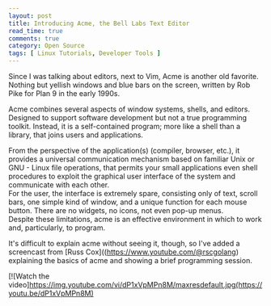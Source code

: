 ```yaml
---
layout: post
title: Introducing Acme, the Bell Labs Text Editor
read_time: true  
comments: true
category: Open Source
tags: [ Linux Tutorials, Developer Tools ]
---
```


Since I was talking about editors, next to Vim, Acme is another old favorite. Nothing but yellish windows and blue bars on the screen, written by Rob Pike for Plan 9 in the early 1990s.

Acme combines several aspects of window systems, shells, and editors. Designed to support software development but not a true programming toolkit. Instead, it is a self-contained program; more like a shell than a library, that joins users and applications. 

From the perspective of the application(s) (compiler, browser, etc.), it provides a universal communication mechanism based on familiar Unix or GNU - Linux file operations, that permits your small applications even shell procedures to exploit the graphical user interface of the system and communicate with each other.  
For the user, the interface is extremely spare, consisting only of text, scroll bars, one simple kind of window, and a unique function for each mouse button. There are no widgets, no icons, not even pop-up menus.  
Despite these limitations, acme is an effective environment in which to work and, particularly, to program.

It's difficult to explain acme without seeing it, though, so I've added a screencast from [Russ Cox]((https://www.youtube.com/@rscgolang) explaining the basics of acme and showing a brief programming session. 

[![Watch the video]https://img.youtube.com/vi/dP1xVpMPn8M/maxresdefault.jpg(https://youtu.be/dP1xVpMPn8M)
